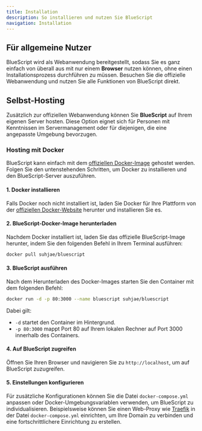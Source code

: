 ```yaml
---
title: Installation
description: So installieren und nutzen Sie BlueScript
navigation: Installation
---
```


## Für allgemeine Nutzer

BlueScript wird als Webanwendung bereitgestellt, sodass Sie es ganz einfach von überall aus mit nur einem **Browser** nutzen können, ohne einen Installationsprozess durchführen zu müssen. Besuchen Sie die offizielle Webanwendung und nutzen Sie alle Funktionen von BlueScript direkt.

## Selbst-Hosting

Zusätzlich zur offiziellen Webanwendung können Sie **BlueScript** auf Ihrem eigenen Server hosten. Diese Option eignet sich für Personen mit Kenntnissen im Servermanagement oder für diejenigen, die eine angepasste Umgebung bevorzugen.

### Hosting mit Docker

BlueScript kann einfach mit dem [offiziellen Docker-Image](ar/https://hub.docker.com/r/suhjae/bluescript) gehostet werden. Folgen Sie den untenstehenden Schritten, um Docker zu installieren und den BlueScript-Server auszuführen.

#### **1. Docker installieren**

Falls Docker noch nicht installiert ist, laden Sie Docker für Ihre Plattform von der [offiziellen Docker-Website](https://www.docker.com/) herunter und installieren Sie es.

#### **2. BlueScript-Docker-Image herunterladen**

Nachdem Docker installiert ist, laden Sie das offizielle BlueScript-Image herunter, indem Sie den folgenden Befehl in Ihrem Terminal ausführen:

```bash
docker pull suhjae/bluescript
```

#### **3. BlueScript ausführen**

Nach dem Herunterladen des Docker-Images starten Sie den Container mit dem folgenden Befehl:

```bash
docker run -d -p 80:3000 --name bluescript suhjae/bluescript
```

Dabei gilt:

- `-d` startet den Container im Hintergrund.
- `-p 80:3000` mappt Port 80 auf Ihrem lokalen Rechner auf Port 3000 innerhalb des Containers.

#### **4. Auf BlueScript zugreifen**

Öffnen Sie Ihren Browser und navigieren Sie zu `http://localhost`, um auf BlueScript zuzugreifen.

#### **5. Einstellungen konfigurieren**

Für zusätzliche Konfigurationen können Sie die Datei `docker-compose.yml` anpassen oder Docker-Umgebungsvariablen verwenden, um BlueScript zu individualisieren. Beispielsweise können Sie einen Web-Proxy wie [Traefik](https://traefik.io/traefik/) in der Datei `docker-compose.yml` einrichten, um Ihre Domain zu verbinden und eine fortschrittlichere Einrichtung zu erstellen.
